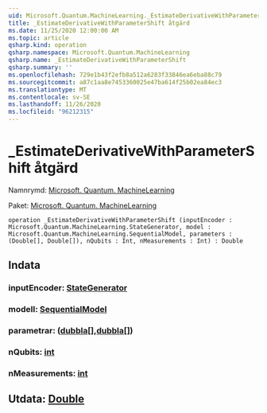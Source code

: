 ```yaml
---
uid: Microsoft.Quantum.MachineLearning._EstimateDerivativeWithParameterShift
title: _EstimateDerivativeWithParameterShift åtgärd
ms.date: 11/25/2020 12:00:00 AM
ms.topic: article
qsharp.kind: operation
qsharp.namespace: Microsoft.Quantum.MachineLearning
qsharp.name: _EstimateDerivativeWithParameterShift
qsharp.summary: ''
ms.openlocfilehash: 729e1b43f2efb8a512a6283f33846ea6eba88c79
ms.sourcegitcommit: a87c1aa8e7453360025e47ba614f25b02ea84ec3
ms.translationtype: MT
ms.contentlocale: sv-SE
ms.lasthandoff: 11/26/2020
ms.locfileid: "96212315"
---
```

# <a name="_estimatederivativewithparametershift-operation"></a>_EstimateDerivativeWithParameterShift åtgärd

Namnrymd: [Microsoft. Quantum. MachineLearning](xref:Microsoft.Quantum.MachineLearning)

Paket: [Microsoft. Quantum. MachineLearning](https://nuget.org/packages/Microsoft.Quantum.MachineLearning)




```qsharp
operation _EstimateDerivativeWithParameterShift (inputEncoder : Microsoft.Quantum.MachineLearning.StateGenerator, model : Microsoft.Quantum.MachineLearning.SequentialModel, parameters : (Double[], Double[]), nQubits : Int, nMeasurements : Int) : Double
```


## <a name="input"></a>Indata

### <a name="inputencoder--stategenerator"></a>inputEncoder: [StateGenerator](xref:Microsoft.Quantum.MachineLearning.StateGenerator)




### <a name="model--sequentialmodel"></a>modell: [SequentialModel](xref:Microsoft.Quantum.MachineLearning.SequentialModel)




### <a name="parameters--doubledouble"></a>parametrar: ([dubbla](xref:microsoft.quantum.lang-ref.double)[],[dubbla](xref:microsoft.quantum.lang-ref.double)[])




### <a name="nqubits--int"></a>nQubits: [int](xref:microsoft.quantum.lang-ref.int)




### <a name="nmeasurements--int"></a>nMeasurements: [int](xref:microsoft.quantum.lang-ref.int)





## <a name="output--double"></a>Utdata: [Double](xref:microsoft.quantum.lang-ref.double)

